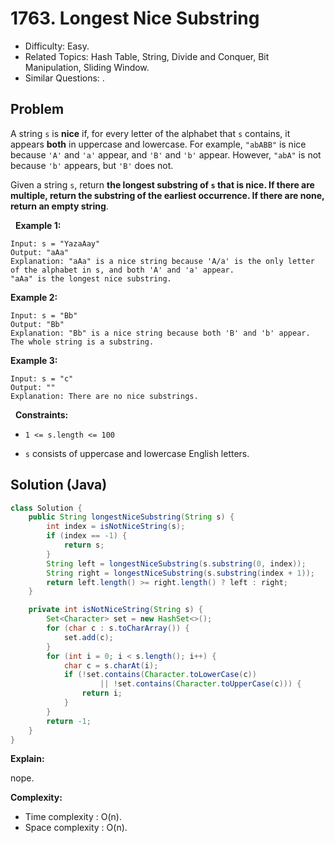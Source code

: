 # 1763. Longest Nice Substring

- Difficulty: Easy.
- Related Topics: Hash Table, String, Divide and Conquer, Bit Manipulation, Sliding Window.
- Similar Questions: .

## Problem

A string ```s``` is **nice** if, for every letter of the alphabet that ```s``` contains, it appears **both** in uppercase and lowercase. For example, ```"abABB"``` is nice because ```'A'``` and ```'a'``` appear, and ```'B'``` and ```'b'``` appear. However, ```"abA"``` is not because ```'b'``` appears, but ```'B'``` does not.

Given a string ```s```, return **the longest **substring** of ```s``` that is **nice**. If there are multiple, return the substring of the **earliest** occurrence. If there are none, return an empty string**.

 
**Example 1:**

```
Input: s = "YazaAay"
Output: "aAa"
Explanation: "aAa" is a nice string because 'A/a' is the only letter of the alphabet in s, and both 'A' and 'a' appear.
"aAa" is the longest nice substring.
```

**Example 2:**

```
Input: s = "Bb"
Output: "Bb"
Explanation: "Bb" is a nice string because both 'B' and 'b' appear. The whole string is a substring.
```

**Example 3:**

```
Input: s = "c"
Output: ""
Explanation: There are no nice substrings.
```

 
**Constraints:**


	
- ```1 <= s.length <= 100```
	
- ```s``` consists of uppercase and lowercase English letters.



## Solution (Java)

```java
class Solution {
    public String longestNiceSubstring(String s) {
        int index = isNotNiceString(s);
        if (index == -1) {
            return s;
        }
        String left = longestNiceSubstring(s.substring(0, index));
        String right = longestNiceSubstring(s.substring(index + 1));
        return left.length() >= right.length() ? left : right;
    }

    private int isNotNiceString(String s) {
        Set<Character> set = new HashSet<>();
        for (char c : s.toCharArray()) {
            set.add(c);
        }
        for (int i = 0; i < s.length(); i++) {
            char c = s.charAt(i);
            if (!set.contains(Character.toLowerCase(c))
                    || !set.contains(Character.toUpperCase(c))) {
                return i;
            }
        }
        return -1;
    }
}
```

**Explain:**

nope.

**Complexity:**

* Time complexity : O(n).
* Space complexity : O(n).

